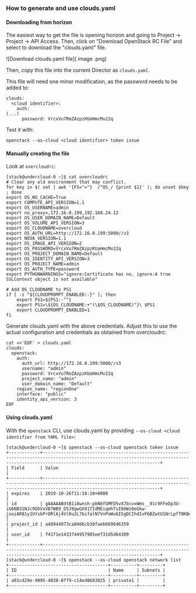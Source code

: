 ### How to generate and use clouds.yaml ###

#### Downloading from horizon ####

The easiest way to get the file is opening horizon and going to Project -> Project -> API Access. 
Then, click on "Download OpenStack RC File" and select to download the "clouds.yaml" file. 

![Download clouds.yaml file]( image .png)

Then, copy this file into the current Director as `clouds.yaml`. 

This file will need one minor modification, as the password needs to be added to:
~~~
clouds:
  <cloud identifier>:
    auth:
(...)
      password: VrcxVu7RmZAzpzKUaHmcMv22q
~~~

Test it with:
~~~
openstack --os-cloud <cloud identifier> token issue
~~~

#### Manually creating the file ####

Look at `overcloudrc`:
~~~
[stack@undercloud-0 ~]$ cat overcloudrc 
# Clear any old environment that may conflict.
for key in $( set | awk '{FS="="}  /^OS_/ {print $1}' ); do unset $key ; done
export OS_NO_CACHE=True
export COMPUTE_API_VERSION=1.1
export OS_USERNAME=admin
export no_proxy=,172.16.0.199,192.168.24.12
export OS_USER_DOMAIN_NAME=Default
export OS_VOLUME_API_VERSION=3
export OS_CLOUDNAME=overcloud
export OS_AUTH_URL=http://172.16.0.199:5000//v3
export NOVA_VERSION=1.1
export OS_IMAGE_API_VERSION=2
export OS_PASSWORD=VrcxVu7RmZAzpzKUaHmcMv22q
export OS_PROJECT_DOMAIN_NAME=Default
export OS_IDENTITY_API_VERSION=3
export OS_PROJECT_NAME=admin
export OS_AUTH_TYPE=password
export PYTHONWARNINGS="ignore:Certificate has no, ignore:A true SSLContext object is not available"

# Add OS_CLOUDNAME to PS1
if [ -z "${CLOUDPROMPT_ENABLED:-}" ]; then
    export PS1=${PS1:-""}
    export PS1=\${OS_CLOUDNAME:+"(\$OS_CLOUDNAME)"}\ $PS1
    export CLOUDPROMPT_ENABLED=1
fi
~~~

Generate clouds.yaml with the above credentials. Adjust this to use the actual configuration and credentials as obtained from overcloudrc:
~~~
cat <<'EOF' > clouds.yaml
clouds:
  openstack:
    auth:
      auth_url: http://172.16.0.199:5000//v3
      username: "admin"
      password: VrcxVu7RmZAzpzKUaHmcMv22q
      project_name: "admin"
      user_domain_name: "Default"
    region_name: "regionOne"
    interface: "public"
    identity_api_version: 3
EOF
~~~

#### Using clouds.yaml ####

With the `openstack` CLI, use clouds.yaml by providing `--os-cloud <cloud identifier from YAML file>`:
~~~
[stack@undercloud-0 ~]$ openstack --os-cloud openstack token issue
+------------+-----------------------------------------------------------------------------------------------------------------------------------------------------------------------------------------+
| Field      | Value                                                                                                                                                                                   |
+------------+-----------------------------------------------------------------------------------------------------------------------------------------------------------------------------------------+
| expires    | 2019-10-26T11:18:10+0000                                                                                                                                                                |
| id         | gAAAAABdtB1i8wnsh-pkN6fGMFD5vX7bcvxWms__01c9FFeDp3U-iG6NB31NJc9QhVxVB7WB9_D5J9gwGX91TIdMEiqmhTuI66Wz8eGkw-jxoiAR81y1UYskPrORlAj4Vl0u2L7bifalN7VnPoWu6ISgDCIhd1vF6BZwtU1NrLpfT0KBqMX83_Q |
| project_id | a40944973ca8466cb30faeb669646359                                                                                                                                                        |
| user_id    | f41f1e1433744957985eef31d5d64309                                                                                                                                                        |
+------------+-----------------------------------------------------------------------------------------------------------------------------------------------------------------------------------------+
[stack@undercloud-0 ~]$ openstack --os-cloud openstack network list
+--------------------------------------+----------+---------+
| ID                                   | Name     | Subnets |
+--------------------------------------+----------+---------+
| a01c429e-9095-4838-8ff9-c14ed0683025 | private1 |         |
+--------------------------------------+----------+---------+
~~~
